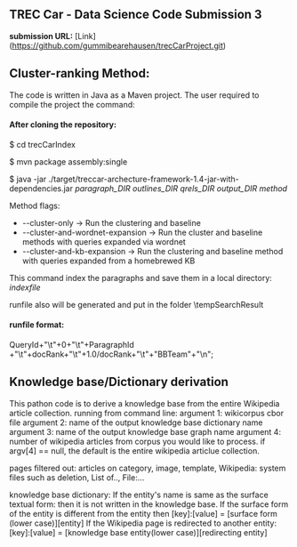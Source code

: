 ## TREC Car - Data Science Code Submission 3
**submission URL:** [Link] (https://github.com/gummibearehausen/trecCarProject.git)
## Cluster-ranking Method:

The code is written in Java as a Maven project. The user required to compile the project the command:

#### After cloning the repository:

$ cd trecCarIndex

$ mvn package assembly:single

$ java -jar ./target/treccar-archecture-framework-1.4-jar-with-dependencies.jar  *paragraph_DIR* *outlines_DIR* *qrels_DIR* *output_DIR* *method*

Method flags:
* --cluster-only -> Run the clustering and baseline
* --cluster-and-wordnet-expansion -> Run the cluster and baseline methods with queries expanded via wordnet
* --cluster-and-kb-expansion -> Run the clustering and baseline method with queries expanded from a homebrewed KB


This command index the paragraphs and save them in a local directory:  *indexfile*

runfile also will be generated and put in the folder \tempSearchResult
#### runfile format:
QueryId+"\t"+0+"\t"+ParagraphId +"\t"+docRank+"\t"+1.0/docRank+"\t"+"BBTeam"+"\n";


## Knowledge base/Dictionary derivation
This pathon code is to derive a knowledge base from the entire Wikipedia article collection. running from command line: argument 1: wikicorpus cbor file 
argument 2: name of the output knowledge base dictionary name 
argument 3: name of the output knowledge base graph name 
argument 4: number of wikipedia articles from corpus you would like to process. if argv[4] == null, the default is the entire wikipedia articlue collection.

pages filtered out: articles on category, image, template, Wikipedia: system files such as deletion, List of.., File:...

knowledge base dictionary:
If the entity's name is same as the surface textual form: then it is not written in the knowledge base.
If the surface form of the entity is different from the entity then [key]:[value] = [surface form (lower case)][entity]
If the Wikipedia page is redirected to another entity: [key]:[value] = [knowledge base entity(lower case)][redirecting entity]
